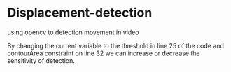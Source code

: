 # Displacement-detection
using  opencv to detection movement in video

By changing the current variable to the threshold in line 25 of the code
and contourArea constraint on line 32 
we can increase or decrease the sensitivity of detection.
